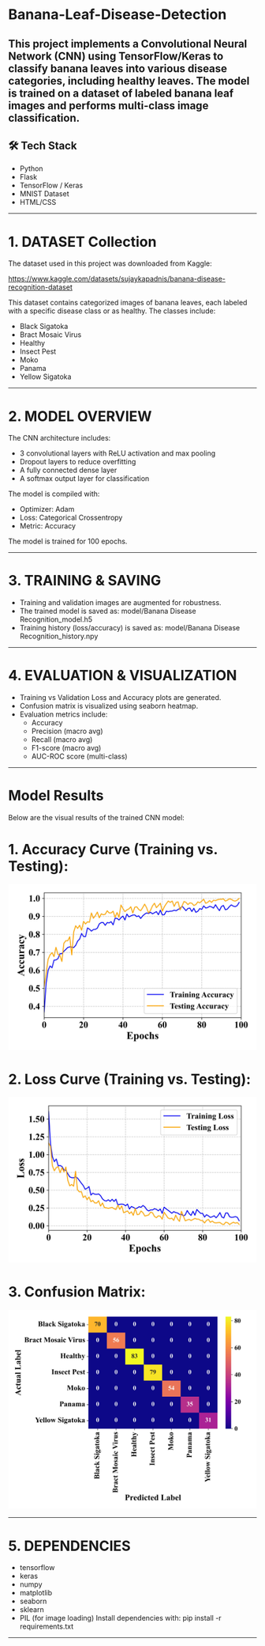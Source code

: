 # Banana-Leaf-Disease-Detection
This project implements a Convolutional Neural Network (CNN) 
using TensorFlow/Keras to classify banana leaves into 
various disease categories, including healthy leaves. The 
model is trained on a dataset of labeled banana leaf images 
and performs multi-class image classification.
---
## 🛠️ Tech Stack

- Python
- Flask
- TensorFlow / Keras
- MNIST Dataset
- HTML/CSS

---
# 1. DATASET Collection 

The dataset used in this project was downloaded from Kaggle:

https://www.kaggle.com/datasets/sujaykapadnis/banana-disease-recognition-dataset

This dataset contains categorized images of banana leaves, each labeled with a specific disease class or as healthy. The classes include:

- Black Sigatoka
- Bract Mosaic Virus
- Healthy
- Insect Pest
- Moko
- Panama
- Yellow Sigatoka
---
# 2. MODEL OVERVIEW

The CNN architecture includes:
- 3 convolutional layers with ReLU activation and max pooling
- Dropout layers to reduce overfitting
- A fully connected dense layer
- A softmax output layer for classification

The model is compiled with:
- Optimizer: Adam
- Loss: Categorical Crossentropy
- Metric: Accuracy

The model is trained for 100 epochs.

---
# 3. TRAINING & SAVING

- Training and validation images are augmented for robustness.
- The trained model is saved as:
    model/Banana Disease Recognition_model.h5
- Training history (loss/accuracy) is saved as:
    model/Banana Disease Recognition_history.npy

---
# 4. EVALUATION & VISUALIZATION

- Training vs Validation Loss and Accuracy plots are generated.
- Confusion matrix is visualized using seaborn heatmap.
- Evaluation metrics include:
    - Accuracy
    - Precision (macro avg)
    - Recall (macro avg)
    - F1-score (macro avg)
    - AUC-ROC score (multi-class)
-----
# Model Results
Below are the visual results of the trained CNN model:

# 1. Accuracy Curve (Training vs. Testing):
   ![Training vs Validation Accuracy](Result/Banana%20Disease%20Recognition_Accuracy.jpg)

# 2. Loss Curve (Training vs. Testing):
   ![Training vs Validation Loss](Result/Banana%20Disease%20Recognition_Loss.jpg)

# 3. Confusion Matrix:
   ![Confusion Matrix](Result/Banana%20Disease%20Recognition_Confusion_Matrix.jpg)

--- 
# 5. DEPENDENCIES

- tensorflow
- keras
- numpy
- matplotlib
- seaborn
- sklearn
- PIL (for image loading)
Install dependencies with:
pip install -r requirements.txt
---

